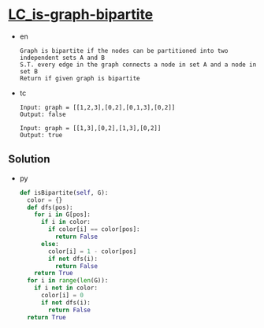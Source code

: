# [LC_is-graph-bipartite](https://leetcode.com/problems/is-graph-bipartite)

* en

  ```en
  Graph is bipartite if the nodes can be partitioned into two independent sets A and B
  S.T. every edge in the graph connects a node in set A and a node in set B
  Return if given graph is bipartite
  ```

* tc

  ```tc
  Input: graph = [[1,2,3],[0,2],[0,1,3],[0,2]]
  Output: false

  Input: graph = [[1,3],[0,2],[1,3],[0,2]]
  Output: true
  ```

## Solution

* py

  ```py
  def isBipartite(self, G):
    color = {}
    def dfs(pos):
      for i in G[pos]:
        if i in color:
          if color[i] == color[pos]:
            return False
        else:
          color[i] = 1 - color[pos]
          if not dfs(i):
            return False
      return True
    for i in range(len(G)):
      if i not in color:
        color[i] = 0
        if not dfs(i):
          return False
    return True
  ```

